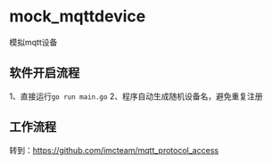 # mock_mqttdevice
模拟mqtt设备

## 软件开启流程

1、直接运行`go run main.go` 
2、程序自动生成随机设备名，避免重复注册

## 工作流程

转到：https://github.com/imcteam/mqtt_protocol_access